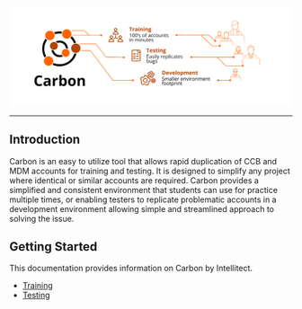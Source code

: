![Carbon Infographic](Media/Carbon-Infographic.svg)
______
## Introduction
Carbon is an easy to utilize tool that allows rapid duplication of CCB and MDM accounts for training and testing. It is designed to simplify any project where identical or similar accounts are required. Carbon provides a simplified and consistent environment that students can use for practice multiple times, or enabling testers to replicate problematic accounts in a development environment allowing simple and streamlined approach to solving the issue.
## Getting Started
This documentation provides information on Carbon by Intellitect. 
* [Training](Training/Training.md)
* [Testing](Testing/Testing.md)
